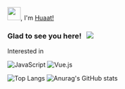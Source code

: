 <img src="https://raw.githubusercontent.com/iampavangandhi/iampavangandhi/master/gifs/Hi.gif" width="30px">, I'm [Huaat!](https://github.com/huato112/)

### Glad to see you here! &nbsp; ![](https://visitor-badge.glitch.me/badge?page_id=huato112.huato112&style=flat-square&color=0088cc)


Interested in

![JavaScript](https://img.shields.io/badge/javascript-%23323330.svg?style=for-the-badge&logo=javascript&logoColor=%23F7DF1E)
![Vue.js](https://img.shields.io/badge/vuejs-%2335495e.svg?style=for-the-badge&logo=vuedotjs&logoColor=%234FC08D)	

![Top Langs](https://github-readme-stats.vercel.app/api/top-langs/?username=huato112&layout=compact&show_icons=true&theme=dracula)
![Anurag's GitHub stats](https://github-readme-stats.vercel.app/api?username=huato112&show_icons=true&theme=dracula)
